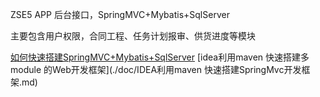 ZSE5 APP 后台接口，SpringMVC+Mybatis+SqlServer

主要包含用户权限，合同工程、任务计划报审、供货进度等模块

[如何快速搭建SpringMVC+Mybatis+SqlServer](#)
[idea利用maven 快速搭建多module 的Web开发框架](./doc/IDEA利用maven 快速搭建SpringMvc开发框架.md)